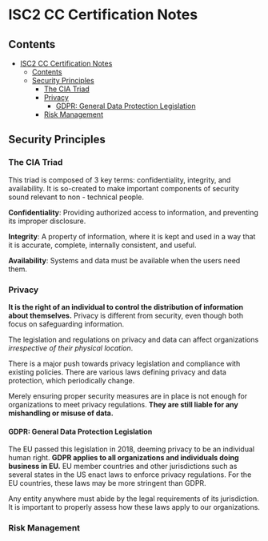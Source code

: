 # ISC2 CC Certification Notes

## Contents

- [ISC2 CC Certification Notes](#isc2-cc-certification-notes)
  - [Contents](#contents)
  - [Security Principles](#security-principles)
    - [The CIA Triad](#the-cia-triad)
    - [Privacy](#privacy)
      - [GDPR: General Data Protection Legislation](#gdpr-general-data-protection-legislation)
    - [Risk Management](#risk-management)

## Security Principles

### The CIA Triad

This triad is composed of 3 key terms: confidentiality, integrity, and availability. It is so-created to make important components of security sound relevant to non - technical people.

**Confidentiality**: Providing authorized access to information, and preventing its improper disclosure.

**Integrity**: A property of information, where it is kept and used in a way that it is accurate, complete, internally consistent, and useful.

**Availability**: Systems and data must be available when the users need them.

### Privacy

**It is the right of an individual to control the distribution of information about themselves.** Privacy is different from security, even though both focus on safeguarding information.

The legislation and regulations on privacy and data can affect organizations _irrespective of their physical location_.

There is a major push towards privacy legislation and compliance with existing policies. There are various laws defining privacy and data protection, which periodically change.

Merely ensuring proper security measures are in place is not enough for organizations to meet privacy regulations. **They are still liable for any mishandling or misuse of data.**

#### GDPR: General Data Protection Legislation

The EU passed this legislation in 2018, deeming privacy to be an individual human right. **GDPR applies to all organizations and individuals doing business in EU.** EU member countries and other jurisdictions such as several states in the US enact laws to enforce privacy regulations. For the EU countries, these laws may be more stringent than GDPR.

Any entity anywhere must abide by the legal requirements of its jurisdiction. It is important to properly assess how these laws apply to our organizations.

### Risk Management


